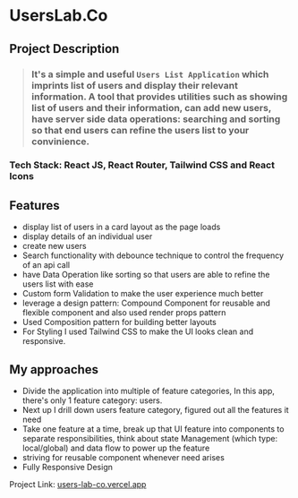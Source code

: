 # **UsersLab.Co**

## **Project Description**

> ### It's a simple and useful `Users List Application` which imprints list of users and display their relevant information. A tool that provides utilities such as showing list of users and their information, can add new users, have server side data operations: searching and sorting so that end users can refine the users list to your convinience.

### Tech Stack: React JS, React Router, Tailwind CSS and React Icons

## **Features**

- display list of users in a card layout as the page loads
- display details of an individual user
- create new users
- Search functionality with debounce technique to control the frequency of an api call
- have Data Operation like sorting so that users are able to refine the users list with ease
- Custom form Validation to make the user experience much better
- leverage a design pattern: Compound Component for reusable and flexible component and also used render props pattern
- Used Composition pattern for building better layouts
- For Styling I used Tailwind CSS to make the UI looks clean and responsive.

## **My approaches**

- Divide the application into multiple of feature categories, In this app, there's only 1 feature category: users.
- Next up I drill down users feature category, figured out all the features it need
- Take one feature at a time, break up that UI feature into components to separate responsibilities, think about state Management (which type: local/global) and data flow to power up the feature
- striving for reusable component whenever need arises
- Fully Responsive Design

Project Link: [users-lab-co.vercel.app](https://users-lab-co.vercel.app)
